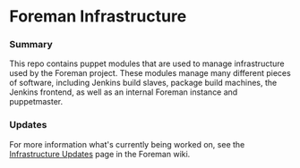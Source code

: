 Foreman Infrastructure
=============

### Summary
This repo contains puppet modules that are used to manage infrastructure used by the Foreman project. These modules manage many different pieces of software, including Jenkins build slaves, package build machines, the Jenkins frontend, as well as an internal Foreman instance and puppetmaster.

### Updates
For more information what's currently being worked on, see the [Infrastructure Updates](http://projects.theforeman.org/projects/foreman/wiki/Infrastructure_Updates) page in the Foreman wiki.
